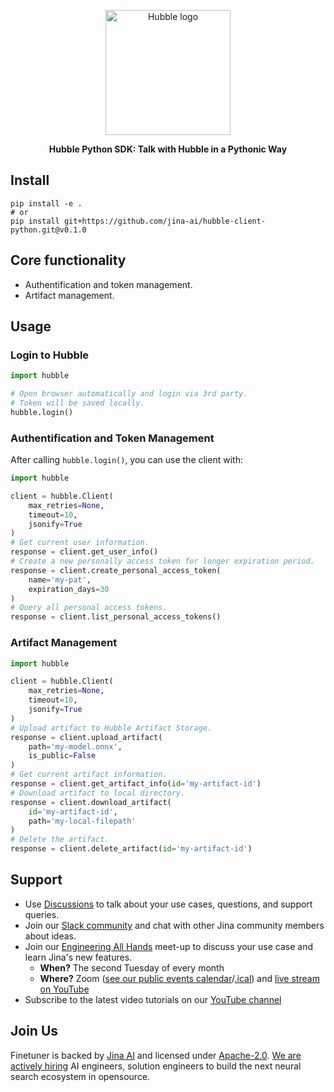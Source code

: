 <p align="center">
<a href="https://jina.ai/"><img src="https://github.com/jina-ai/hubble/blob/master/.github/logos/hubble-colorful.png?raw=true" alt="Hubble logo" width="200px"></a>
</p>

<p align="center">
<b>Hubble Python SDK: Talk with Hubble in a Pythonic Way</b>
</p>

## Install

```shell
pip install -e .
# or
pip install git+https://github.com/jina-ai/hubble-client-python.git@v0.1.0
```

## Core functionality

* Authentification and token management.
* Artifact management.

## Usage

### Login to Hubble

```python
import hubble

# Open browser automatically and login via 3rd party.
# Token will be saved locally.
hubble.login()
```

### Authentification and Token Management

After calling `hubble.login()`, you can use the client with:

```python
import hubble

client = hubble.Client(
    max_retries=None,
    timeout=10,
    jsonify=True
)
# Get current user information.
response = client.get_user_info()
# Create a new personally access token for longer expiration period.
response = client.create_personal_access_token(
    name='my-pat',
    expiration_days=30
)
# Query all personal access tokens.
response = client.list_personal_access_tokens()
```

### Artifact Management
```python
import hubble

client = hubble.Client(
    max_retries=None,
    timeout=10,
    jsonify=True
)
# Upload artifact to Hubble Artifact Storage.
response = client.upload_artifact(
    path='my-model.onnx',
    is_public=False
)
# Get current artifact information.
response = client.get_artifact_info(id='my-artifact-id')
# Download artifact to local directory.
response = client.download_artifact(
    id='my-artifact-id',
    path='my-local-filepath'
)
# Delete the artifact.
response = client.delete_artifact(id='my-artifact-id')
```

<!-- start support-pitch -->
## Support

- Use [Discussions](https://github.com/jina-ai/finetuner/discussions) to talk about your use cases, questions, and
  support queries.
- Join our [Slack community](https://slack.jina.ai) and chat with other Jina community members about ideas.
- Join our [Engineering All Hands](https://youtube.com/playlist?list=PL3UBBWOUVhFYRUa_gpYYKBqEAkO4sxmne) meet-up to discuss your use case and learn Jina's new features.
    - **When?** The second Tuesday of every month
    - **Where?**
      Zoom ([see our public events calendar](https://calendar.google.com/calendar/embed?src=c_1t5ogfp2d45v8fit981j08mcm4%40group.calendar.google.com&ctz=Europe%2FBerlin)/[.ical](https://calendar.google.com/calendar/ical/c_1t5ogfp2d45v8fit981j08mcm4%40group.calendar.google.com/public/basic.ics))
      and [live stream on YouTube](https://youtube.com/c/jina-ai)
- Subscribe to the latest video tutorials on our [YouTube channel](https://youtube.com/c/jina-ai)

## Join Us

Finetuner is backed by [Jina AI](https://jina.ai) and licensed under [Apache-2.0](./LICENSE). [We are actively hiring](https://jobs.jina.ai) AI engineers, solution engineers to build the next neural search ecosystem in opensource.

<!-- end support-pitch -->